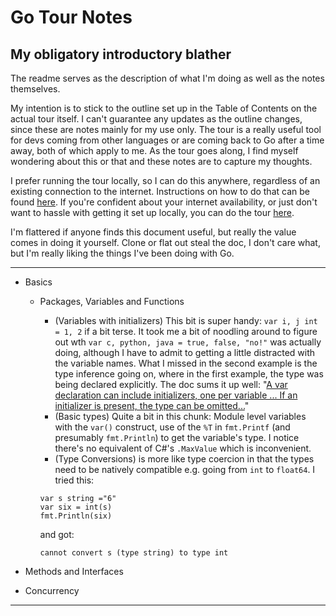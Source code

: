 # Go Tour Notes
## My obligatory introductory blather
The readme serves as the description of what I'm doing as well as the notes themselves.

My intention is to stick to the outline set up in the Table of Contents on the actual
tour itself. I can't guarantee any updates as the outline changes, since these are notes
mainly for my use only. The tour is a really useful tool for devs coming from other
languages or are coming back to Go after a time away, both of which apply to me. As the
tour goes along, I find myself wondering about this or that and these notes are to
capture my thoughts.

I prefer running the tour locally, so I can do this anywhere, regardless of an existing
connection to the internet. Instructions on how to do that can be found [here][1]. If
you're confident about your internet availability, or just don't want to hassle with
getting it set up locally, you can do the tour [here][2]. 

I'm flattered if anyone finds this document useful, but really the value comes in doing
it yourself. Clone or flat out steal the doc, I don't care what, but I'm really liking
the things I've been doing with Go.

---------

- Basics
  - Packages, Variables and Functions
    - (Variables with initializers) This bit is super handy: `var i, j int = 1, 2` if a
    bit terse. It took me a bit of noodling around to figure out wth  `var c, python,
    java = true, false, "no!"` was actually doing, although I have to admit to getting
    a little distracted with the variable names. What I missed in the second example
    is the type inference going on, where in the first example, the type was being
    declared explicitly. The doc sums it up well: "[A var declaration can include 
    initializers, one per variable ... If an initializer is present, the type can be
    omitted...][3]"
    - (Basic types) Quite a bit in this chunk: Module level variables with the `var()`
    construct, use of the `%T` in `fmt.Printf` (and presumably `fmt.Println`) to get
    the variable's type. I notice there's no equivalent of C#'s `.MaxValue` which is
    inconvenient.
    - (Type Conversions) is more like type coercion in that the types need to be natively
    compatible e.g. going from `int` to `float64`. I tried this:
    
    ``` golang
    var s string ="6"
    var six = int(s)
    fmt.Println(six)
    ```
    and got:

    ```
    cannot convert s (type string) to type int
    ```


     
- Methods and Interfaces
- Concurrency


---------

[1]: https://github.com/golang/tour
[2]: https://tour.golang.org/
[3]: https://tour.golang.org/basics/9
